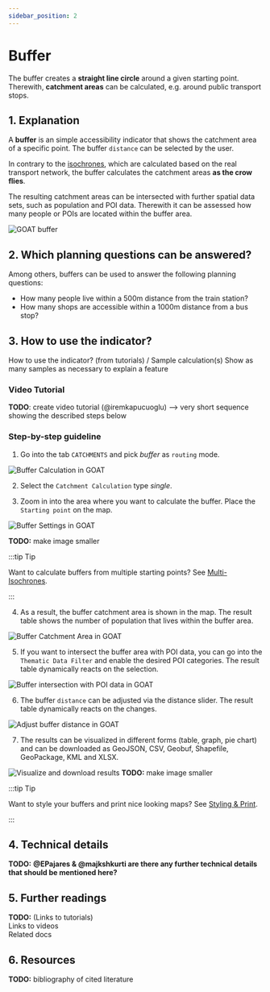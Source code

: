 ```yaml
---
sidebar_position: 2
---
```


# Buffer

The buffer creates a **straight line circle** around a given starting point. Therewith, **catchment areas** can be calculated, e.g. around public transport stops.  


## 1. Explanation

A **buffer** is an simple accessibility indicator that shows the catchment area of a specific point. The buffer ``distance`` can be selected by the user.

In contrary to the [isochrones](isochrones/), which are calculated based on the real transport network, the buffer calculates the catchment areas **as the crow flies**. 

The resulting catchment areas can be intersected with further spatial data sets, such as population and POI data. Therewith it can be assessed how many people or POIs are located within the buffer area.  

 ![GOAT buffer](/img/docs/indicators/catchments/buffer/buffer.png "GOAT buffer")

## 2. Which planning questions can be answered? 

Among others, buffers can be used to answer the following planning questions:
- How many people live within a 500m distance from the train station? 
- How many shops are accessible within a 1000m distance from a bus stop?

## 3. How to use the indicator?

How to use the indicator? (from tutorials) / Sample calculation(s)
Show as many samples as necessary to explain a feature

### Video Tutorial

**TODO**: create video tutorial (@iremkapucuoglu) --> very short sequence showing the described steps below

### Step-by-step guideline

1. Go into the tab ``CATCHMENTS`` and pick _buffer_ as ``routing`` mode. 

![Buffer Calculation in GOAT](/img/docs/indicators/catchments/buffer/tutorial_1.png "Buffer Calculation in GOAT")
   
2. Select the ``Catchment Calculation`` type _single_. 
   
3. Zoom in into the area where you want to calculate the buffer. Place the ``Starting point`` on the map. 

![Buffer Settings in GOAT](/img/docs/indicators/catchments/buffer/tutorial_2.png "Buffer Settings in GOAT")

**TODO:** make image smaller

:::tip Tip

Want to calculate buffers from multiple starting points? See [Multi-Isochrones](multi-isochrones/).

:::

4. As a result, the buffer catchment area is shown in the map. The result table shows the number of population that lives within the buffer area. 

![Buffer Catchment Area in GOAT](/img/docs/indicators/catchments/buffer/tutorial_3.png "Buffer Catchment Area in GOAT")

5. If you want to intersect the buffer area with POI data, you can go into the ``Thematic Data Filter`` and enable the desired POI categories. The result table dynamically reacts on the selection.

![Buffer intersection with POI data in GOAT](/img/docs/indicators/catchments/buffer/tutorial_4.png "Buffer intersection with POI data in GOAT")

6. The buffer ``distance`` can be adjusted via the distance slider. The result table dynamically reacts on the changes.

![Adjust buffer distance in GOAT](/img/docs/indicators/catchments/buffer/tutorial_5.png "Adjust buffer distance in GOAT")

7. The results can be visualized in different forms (table, graph, pie chart) and can be downloaded as GeoJSON, CSV, Geobuf, Shapefile, GeoPackage, KML and XLSX. 

![Visualize and download results](/img/docs/indicators/catchments/buffer/tutorial_6.png "Visualize and download results")
**TODO:** make image smaller

:::tip Tip

Want to style your buffers and print nice looking maps? See [Styling & Print](../../styling_and_print/).

:::

## 4. Technical details

**TODO:**
**@EPajares & @majkshkurti are there any further technical details that should be mentioned here?**

## 5. Further readings

**TODO:**
(Links to tutorials)  
Links to videos  
Related docs  

## 6. Resources

**TODO:**
bibliography of cited literature